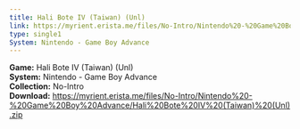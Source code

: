 ```yaml
---
title: Hali Bote IV (Taiwan) (Unl)
link: https://myrient.erista.me/files/No-Intro/Nintendo%20-%20Game%20Boy%20Advance/Hali%20Bote%20IV%20(Taiwan)%20(Unl).zip
type: single1
System: Nintendo - Game Boy Advance
---
```

<b>Game:</b> Hali Bote IV (Taiwan) (Unl)<br>
<b>System:</b> Nintendo - Game Boy Advance<br>
<b>Collection:</b> No-Intro<br>
<b>Download:</b> https://myrient.erista.me/files/No-Intro/Nintendo%20-%20Game%20Boy%20Advance/Hali%20Bote%20IV%20(Taiwan)%20(Unl).zip